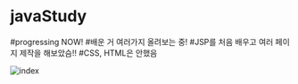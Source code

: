 # javaStudy
#progressing NOW! 
#배운 거 여러가지 올려보는 중!
#JSP를 처음 배우고 여러 페이지 제작을 해보았슴!!
#CSS, HTML은 안했음

![index](https://github.com/HeegeneChae/javaStudy/assets/157449067/80566b03-cdc5-41df-a82b-f608f1f60082)
